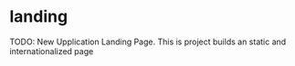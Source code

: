 landing
=======

TODO: New Upplication Landing Page.
This is project builds an static and internationalized page
